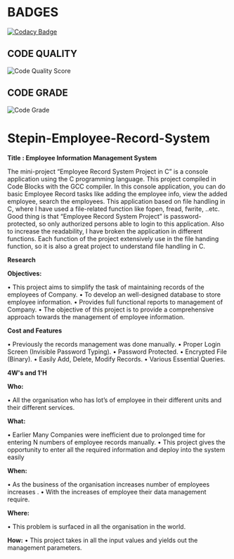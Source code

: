 # BADGES

[![Codacy Badge](https://api.codacy.com/project/badge/Grade/723c7590de6449a5b35c8720fd5092f7)](https://app.codacy.com/gh/raagavardhini/Stepin-Employee-Record-System?utm_source=github.com&utm_medium=referral&utm_content=raagavardhini/Stepin-Employee-Record-System&utm_campaign=Badge_Grade_Settings)

## CODE QUALITY 

![Code Quality Score](https://www.code-inspector.com/project/28095/score/svg)

## CODE GRADE

![Code Grade](https://www.code-inspector.com/project/28095/status/svg)



# Stepin-Employee-Record-System

__Title : Employee Information Management System__

The mini-project “Employee Record System Project in C” is a console application using the C programming language. This project compiled in Code Blocks with the GCC compiler. In this console application, you can do basic Employee Record tasks like adding the employee info, view the added employee, search the employees.
This application based on file handling in C, where I have used a file-related function like fopen, fread, fwrite, ..etc. Good thing is that “Employee Record System Project” is password-protected, so only authorized persons able to login to this application.
Also to increase the readability, I have broken the application in different functions. Each function of the project extensively use in the file handing function, so it is also a great project to understand file handling in C.

__Research__

__Objectives:__

•	This project aims to simplify the task of maintaining records of the employees of Company.
•	To develop an well-designed database to store employee information. 
•	Provides full functional reports to management of Company. 
•	The objective of this project is to provide a comprehensive approach towards the management of employee information.

__Cost and Features__

•	Previously the records management was done manually.
•	Proper Login Screen (Invisible Password Typing).
•	Password Protected.
•	Encrypted File (Binary).
•	Easily Add, Delete, Modify Records.
•	Various Essential Queries.

__4W's and 1'H__

__Who:__

•	All the organisation who has lot’s of employee in their different units and their different services.

__What:__

•	Earlier Many Companies were inefficient due to prolonged time for entering N numbers of employee records manually.
•	This project gives the opportunity to enter all the required information and deploy into the system easily

__When:__

•	As the business of the organisation increases number of employees increases .
•	With the increases of employee their data management require.

__Where:__

•	This problem is surfaced in all the organisation in the world.

__How:__
•	This project takes in all the input values and yields out the management parameters.
